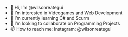 - 👋 Hi, I’m @wilsonreategui
- 👀 I’m interested in Videogames and Web Development
- 🌱 I’m currently learning C# and Scurm
- 💞️ I’m looking to collaborate on Programming Projects
- 📫 How to reach me: Instagram: @wilsonreategui

<!---
wilsonreategui/wilsonreategui is a ✨ special ✨ repository because its `README.md` (this file) appears on your GitHub profile.
You can click the Preview link to take a look at your changes.
--->
